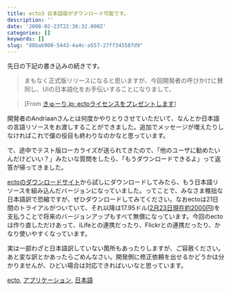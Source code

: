 ```yaml
---
title: ecto3 日本語版がダウンロード可能です。
description: ''
date: '2008-02-23T22:36:32.000Z'
categories: []
keywords: []
slug: "88bab900-5443-4a4c-a557-27ff34558fd9"
---
```

先日の下記の書き込みの続きです。

> まもなく正式版リリースになると思いますが、今回開発者の呼びかけに賛同し、UIの日本語化をお手伝いすることになりまして、

> \[From [きゅーり.jp: ectoライセンスをプレゼントします](http://blog.qli.jp/2008/02/ecto-05cb.html)\]

開発者のAndriaanさんとは何度かやりとりさせていただいて、なんとか日本語の言語リソースをお渡しすることができました。追加でメッセージが増えたりしなければこれで僕の役目も終わりなのかなと思っています。

で、途中でテスト版ローカライズが送られてきたので、「他のユーザに勧めたいんだけどいい？」みたいな質問をしたら、「もうダウンロードできるよ」って返答が帰ってきました。

[ectoのダウンロードサイト](http://infinite-sushi.com/software/ecto/download/)から試しにダウンロードしてみたら、もう日本語リソースを組み込んだバージョンになっていました。ってことで、みなさま稚拙な日本語訳で恐縮ですが、ぜひダウンロードしてみてください。なおectoは21日間のトライアルがついていて、それ以降は17.95ドル([2月23日現在約2000円](http://www.google.com/search?client=safari&rls=ja-jp&q=17.95%E3%83%89%E3%83%AB%E3%82%92%E5%86%86%E3%81%AB&ie=UTF-8&oe=UTF-8))を支払うことで将来のバージョンアップもすべて無償になっています。今回のectoは作り直しただけあって、iLifeとの連携だったり、Flickrとの連携だったり、かなり使いやすくなっています。

実は一部わざと日本語訳していない箇所もあったりしますが、ご容赦ください。あと変な訳とかあったらごめんなさい。開発側に修正依頼を出せるかどうかは分かりませんが、ひどい場合は対応できればいいなと思っています。

[ecto](http://technorati.com/tag/ecto), [アプリケーション](http://technorati.com/tag/%E3%82%A2%E3%83%97%E3%83%AA%E3%82%B1%E3%83%BC%E3%82%B7%E3%83%A7%E3%83%B3), [日本語](http://technorati.com/tag/%E6%97%A5%E6%9C%AC%E8%AA%9E)